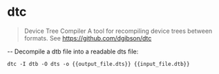 # dtc

> Device Tree Compiler
> A tool for recompiling device trees between formats.
> See <https://github.com/dgibson/dtc>

-- Decompile a dtb file into a readable dts file:

`dtc -I dtb -O dts -o {{output_file.dts}} {{input_file.dtb}}`
